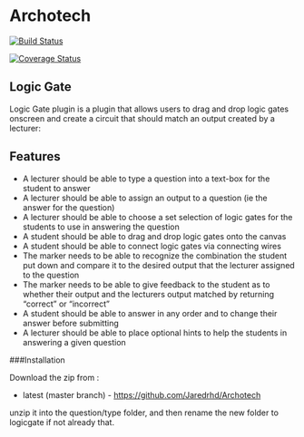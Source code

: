# Archotech

[![Build Status](https://travis-ci.org/Jaredrhd/Archotech.svg?branch=master)](https://travis-ci.org/Jaredrhd/Archotech)

[![Coverage Status](https://coveralls.io/repos/github/Jaredrhd/Archotech/badge.svg)](https://coveralls.io/github/Jaredrhd/Archotech)


Logic Gate
----------------------

Logic Gate plugin is a plugin that allows users to drag and drop logic gates onscreen and create a circuit that should match an output created by a lecturer:

Features
---------------------

* A lecturer should be able to type a question into a text-box for the student to answer
* A lecturer should be able to assign an output to a question (ie the answer for the question)
* A lecturer should be able to choose a set selection of logic gates for the students to use in answering the question
* A student should be able to drag and drop logic gates onto the canvas
* A student should be able to connect logic gates via connecting wires
* The marker needs to be able to recognize the combination the student put down and compare it to the desired output that the lecturer assigned to the question
* The marker  needs to be able to give feedback to the student as to whether their output and the lecturers output matched by returning “correct” or “incorrect”
* A student should be able to answer in any order and to change their answer before submitting
* A lecturer should be able to place optional hints to help the students in answering a given question

###Installation

Download the zip from :

* latest (master branch) - https://github.com/Jaredrhd/Archotech

unzip it into the question/type folder, and then rename the new folder to logicgate if not already that.
